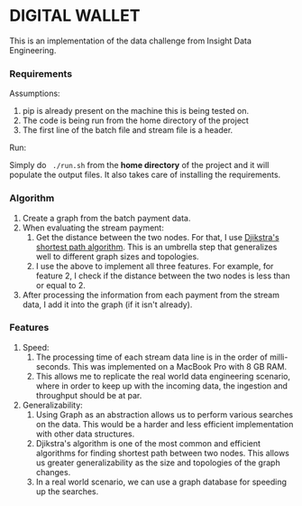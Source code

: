 # DIGITAL WALLET

This is an implementation of the data challenge from Insight Data Engineering.

### Requirements
Assumptions:
1. pip is already present on the machine this is being tested on.
2. The code is being run from the home directory of the project
3. The first line of the batch file and stream file is a header.

Run:


Simply do ``` ./run.sh``` from the **home directory** of the project and it will populate the output files. It also takes care of installing the requirements.

### Algorithm
1. Create a graph from the batch payment data.
2. When evaluating the stream payment:
	1. Get the distance between the two nodes. For that, I use [Djikstra's shortest path algorithm](https://en.wikipedia.org/wiki/Dijkstra%27s_algorithm). This is an umbrella step that generalizes well to different graph sizes and topologies.
	2. I use the above to implement all three features. For example, for feature 2, I check if the distance between the two nodes is less than or equal to 2.
3. After processing the information from each payment from the stream data, I add it into the graph (if it isn't already).


### Features
1. Speed:
	1. The processing time of each stream data line is in the order of milli-seconds. This was implemented on a MacBook Pro with 8 GB RAM.
	2. This allows me to replicate the real world data engineering scenario, where in order to keep up with the incoming data, the ingestion and throughput should be at par.
2. Generalizability:
	1. Using Graph as an abstraction allows us to perform various searches on the data. This would be a harder and less efficient implementation with other data structures.
	2. Djikstra's algorithm is one of the most common and efficient algorithms for finding shortest path between two nodes. This allows us greater generalizability as the size and topologies of the graph changes.
	3. In a real world scenario, we can use a graph database for speeding up the searches.
